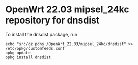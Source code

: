 OpenWrt 22.03 mipsel_24kc repository for dnsdist
========

To install the dnsdist package, run

```
echo "src/gz pdns /OpenWrt_22.03/mipsel_24kc/dnsdist" >> /etc/opkg/customfeeds.conf
opkg update
opkg install dnsdist
```
